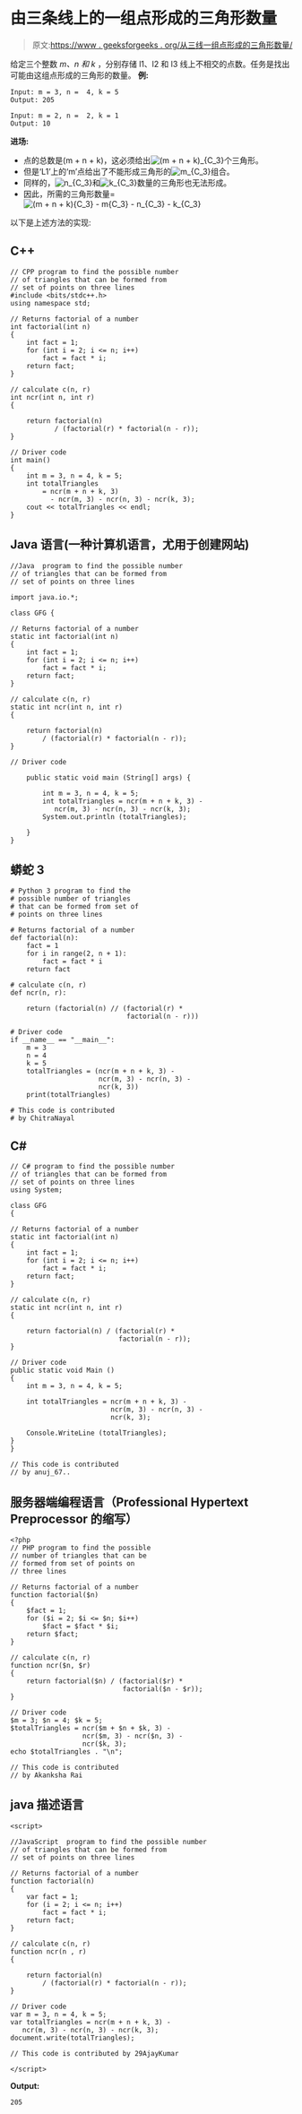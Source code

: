 # 由三条线上的一组点形成的三角形数量

> 原文:[https://www . geeksforgeeks . org/从三线一组点形成的三角形数量/](https://www.geeksforgeeks.org/number-of-triangles-formed-from-a-set-of-points-on-three-lines/)

给定三个整数 *m、n 和 k* ，分别存储 l1、l2 和 l3 线上不相交的点数。任务是找出可能由这组点形成的三角形的数量。
**例:**

```
Input: m = 3, n =  4, k = 5 
Output: 205

Input: m = 2, n =  2, k = 1 
Output: 10
```

**进场:**

*   点的总数是(m + n + k)，这必须给出![(m + n + k)_{C_3}  ](img/96dc65836b829bb579ed5ce040037d4d.png "Rendered by QuickLaTeX.com")个三角形。
*   但是‘L1’上的‘m’点给出了不能形成三角形的![m_{C_3}  ](img/3e453675c83090296941d1fffcf37d75.png "Rendered by QuickLaTeX.com")组合。
*   同样的，![n_{C_3}  ](img/d077332f693c5e3ccc7ba56dd2961699.png "Rendered by QuickLaTeX.com")和![k_{C_3}  ](img/d685e68bc6883846d55be6b6efdd0674.png "Rendered by QuickLaTeX.com")数量的三角形也无法形成。
*   因此，所需的三角形数量= ![(m + n + k)_{C_3} - m_{C_3} - n_{C_3} - k_{C_3}](img/ad27c1ede2bf30d901c92928fd236f1d.png "Rendered by QuickLaTeX.com")

以下是上述方法的实现:

## C++

```
// CPP program to find the possible number
// of triangles that can be formed from
// set of points on three lines
#include <bits/stdc++.h>
using namespace std;

// Returns factorial of a number
int factorial(int n)
{
    int fact = 1;
    for (int i = 2; i <= n; i++)
        fact = fact * i;
    return fact;
}

// calculate c(n, r)
int ncr(int n, int r)
{

    return factorial(n)
           / (factorial(r) * factorial(n - r));
}

// Driver code
int main()
{
    int m = 3, n = 4, k = 5;
    int totalTriangles
        = ncr(m + n + k, 3)
          - ncr(m, 3) - ncr(n, 3) - ncr(k, 3);
    cout << totalTriangles << endl;
}
```

## Java 语言(一种计算机语言，尤用于创建网站)

```
//Java  program to find the possible number
// of triangles that can be formed from
// set of points on three lines

import java.io.*;

class GFG {

// Returns factorial of a number
static int factorial(int n)
{
    int fact = 1;
    for (int i = 2; i <= n; i++)
        fact = fact * i;
    return fact;
}

// calculate c(n, r)
static int ncr(int n, int r)
{

    return factorial(n)
        / (factorial(r) * factorial(n - r));
}

// Driver code

    public static void main (String[] args) {

        int m = 3, n = 4, k = 5;
        int totalTriangles = ncr(m + n + k, 3) -
           ncr(m, 3) - ncr(n, 3) - ncr(k, 3);
        System.out.println (totalTriangles);

    }
}
```

## 蟒蛇 3

```
# Python 3 program to find the
# possible number of triangles
# that can be formed from set of
# points on three lines

# Returns factorial of a number
def factorial(n):
    fact = 1
    for i in range(2, n + 1):
        fact = fact * i
    return fact

# calculate c(n, r)
def ncr(n, r):

    return (factorial(n) // (factorial(r) *
                             factorial(n - r)))

# Driver code
if __name__ == "__main__":
    m = 3
    n = 4
    k = 5
    totalTriangles = (ncr(m + n + k, 3) -
                      ncr(m, 3) - ncr(n, 3) -
                      ncr(k, 3))
    print(totalTriangles)

# This code is contributed
# by ChitraNayal
```

## C#

```
// C# program to find the possible number
// of triangles that can be formed from
// set of points on three lines
using System;

class GFG
{

// Returns factorial of a number
static int factorial(int n)
{
    int fact = 1;
    for (int i = 2; i <= n; i++)
        fact = fact * i;
    return fact;
}

// calculate c(n, r)
static int ncr(int n, int r)
{

    return factorial(n) / (factorial(r) *
                           factorial(n - r));
}

// Driver code
public static void Main ()
{
    int m = 3, n = 4, k = 5;

    int totalTriangles = ncr(m + n + k, 3) -
                         ncr(m, 3) - ncr(n, 3) -
                         ncr(k, 3);

    Console.WriteLine (totalTriangles);
}
}

// This code is contributed
// by anuj_67..
```

## 服务器端编程语言（Professional Hypertext Preprocessor 的缩写）

```
<?php
// PHP program to find the possible
// number of triangles that can be
// formed from set of points on
// three lines

// Returns factorial of a number
function factorial($n)
{
    $fact = 1;
    for ($i = 2; $i <= $n; $i++)
        $fact = $fact * $i;
    return $fact;
}

// calculate c(n, r)
function ncr($n, $r)
{
    return factorial($n) / (factorial($r) *
                            factorial($n - $r));
}

// Driver code
$m = 3; $n = 4; $k = 5;
$totalTriangles = ncr($m + $n + $k, 3) -
                  ncr($m, 3) - ncr($n, 3) -
                  ncr($k, 3);
echo $totalTriangles . "\n";

// This code is contributed
// by Akanksha Rai
```

## java 描述语言

```
<script>

//JavaScript  program to find the possible number
// of triangles that can be formed from
// set of points on three lines

// Returns factorial of a number
function factorial(n)
{
    var fact = 1;
    for (i = 2; i <= n; i++)
        fact = fact * i;
    return fact;
}

// calculate c(n, r)
function ncr(n , r)
{

    return factorial(n)
        / (factorial(r) * factorial(n - r));
}

// Driver code
var m = 3, n = 4, k = 5;
var totalTriangles = ncr(m + n + k, 3) -
   ncr(m, 3) - ncr(n, 3) - ncr(k, 3);
document.write(totalTriangles);

// This code is contributed by 29AjayKumar

</script>
```

**Output:** 

```
205
```